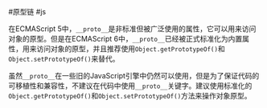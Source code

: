 #原型链 #js 

在ECMAScript 5中，`__proto__`是非标准但被广泛使用的属性，它可以用来访问对象的原型。但是在ECMAScript 6中，`__proto__`已经被正式标准化为内置属性，用来访问对象的原型，并且推荐使用`Object.getPrototypeOf()`和`Object.setPrototypeOf()`来替代。

虽然`__proto__`在一些旧的JavaScript引擎中仍然可以使用，但是为了保证代码的可移植性和兼容性，不建议在代码中使用`__proto__`关键字。建议使用标准化的`Object.getPrototypeOf()`和`Object.setPrototypeOf()`方法来操作对象原型。